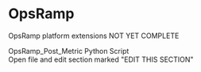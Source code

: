# OpsRamp
OpsRamp platform extensions 
NOT YET COMPLETE

OpsRamp_Post_Metric Python Script<BR>
Open file and edit section marked "EDIT THIS SECTION"

